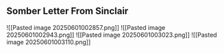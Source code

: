 
Somber Letter From Sinclair
---
![[Pasted image 20250601002857.png]]
![[Pasted image 20250601002943.png]]
![[Pasted image 20250601003023.png]]
![[Pasted image 20250601003110.png]]